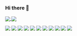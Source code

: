 ### Hi there 👋

<!--
**Paperkoops/Paperkoops** is a ✨ _special_ ✨ repository because its `README.md` (this file) appears on your GitHub profile.

Here are some ideas to get you started:

- 🔭 I’m currently working on ...
- 🌱 I’m currently learning ...
- 👯 I’m looking to collaborate on ...
- 🤔 I’m looking for help with ...
- 💬 Ask me about ...
- 📫 How to reach me: ...
- 😄 Pronouns: ...
- ⚡ Fun fact: ...
-->
<a href="https://github.com/anuraghazra/github-readme-stats">
  <img align="center" src="https://github-readme-stats.vercel.app/api?username=paperkoops&count_private=true&show_icons=true&show_icons=true&theme=ayu-mirage" />
</a>
<a href="https://github.com/anuraghazra/convoychat">
  <img align="center" src="https://github-readme-stats.vercel.app/api/top-langs/?username=paperkoops&theme=ayu-mirage" />
</a>


![](https://img.shields.io/badge/OS-Arch%20btw-1793d1?style=for-the-badge&labelColor=272935&logo=archlinux)
![](https://img.shields.io/badge/Lang-Javascript-ffbf00?style=for-the-badge&labelColor=272935&logo=javascript)
![](https://img.shields.io/badge/Lang-Typescrypt-2d79c7?style=for-the-badge&labelColor=272935&logo=typescript)
![](https://img.shields.io/badge/Framework-Angular-DD0031?style=for-the-badge&labelColor=272935&logo=angular)
![](https://img.shields.io/badge/Framework-ReactJs-61DAFB?style=for-the-badge&labelColor=272935&logo=react)
![](https://img.shields.io/badge/Framework-Vue-4FC08D?style=for-the-badge&labelColor=272935&logo=vue)
![](https://img.shields.io/badge/Framework-Svelte-FF3E00?style=for-the-badge&labelColor=272935&logo=svelte)
![](https://img.shields.io/badge/Lang-Php-777BB4?style=for-the-badge&labelColor=272935&logo=php)
![](https://img.shields.io/badge/Lang-C%23-239120?style=for-the-badge&labelColor=272935&logo=csharp)
![](https://img.shields.io/badge/Editor-VS%20Code-007ACC?style=for-the-badge&labelColor=272935&logo=visualstudiocode)
![](https://img.shields.io/badge/Editor-IntelliJ%20IDEA-000000?style=for-the-badge&labelColor=272935&logo=intellijidea)

